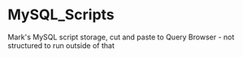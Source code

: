 # MySQL_Scripts
Mark's MySQL script storage, cut and paste to Query Browser - not structured to run outside of that
